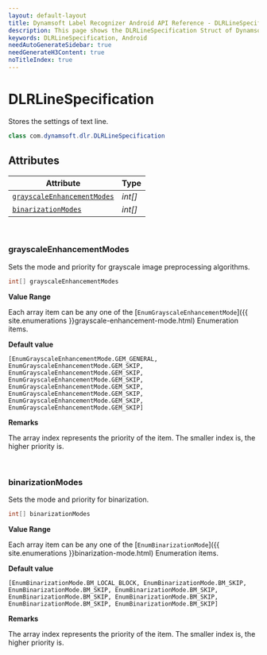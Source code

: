 ```yaml
---
layout: default-layout
title: Dynamsoft Label Recognizer Android API Reference - DLRLineSpecification Struct
description: This page shows the DLRLineSpecification Struct of Dynamsoft Label Recognizer for Android SDK.
keywords: DLRLineSpecification, Android
needAutoGenerateSidebar: true
needGenerateH3Content: true
noTitleIndex: true
---
```



# DLRLineSpecification

Stores the settings of text line.

```java
class com.dynamsoft.dlr.DLRLineSpecification
```

## Attributes
  
| Attribute | Type |
|---------- | ---- |
| [`grayscaleEnhancementModes`](#grayscaleenhancementmodes) | *int\[\]* |
| [`binarizationModes`](#binarizationmodes) | *int\[\]*  |

&nbsp;

### grayscaleEnhancementModes

Sets the mode and priority for grayscale image preprocessing algorithms.

```java
int[] grayscaleEnhancementModes
```

**Value Range**

Each array item can be any one of the [`EnumGrayscaleEnhancementMode`]({{ site.enumerations }}grayscale-enhancement-mode.html) Enumeration items.  

**Default value**

`[EnumGrayscaleEnhancementMode.GEM_GENERAL, EnumGrayscaleEnhancementMode.GEM_SKIP, EnumGrayscaleEnhancementMode.GEM_SKIP, EnumGrayscaleEnhancementMode.GEM_SKIP, EnumGrayscaleEnhancementMode.GEM_SKIP, EnumGrayscaleEnhancementMode.GEM_SKIP, EnumGrayscaleEnhancementMode.GEM_SKIP, EnumGrayscaleEnhancementMode.GEM_SKIP]`  

**Remarks**

The array index represents the priority of the item. The smaller index is, the higher priority is.

&nbsp;

### binarizationModes
Sets the mode and priority for binarization.

```java
int[] binarizationModes
```

**Value Range**

Each array item can be any one of the [`EnumBinarizationMode`]({{ site.enumerations }}binarization-mode.html) Enumeration items.

**Default value**

`[EnumBinarizationMode.BM_LOCAL_BLOCK, EnumBinarizationMode.BM_SKIP, EnumBinarizationMode.BM_SKIP, EnumBinarizationMode.BM_SKIP, EnumBinarizationMode.BM_SKIP, EnumBinarizationMode.BM_SKIP, EnumBinarizationMode.BM_SKIP, EnumBinarizationMode.BM_SKIP]`

**Remarks**

The array index represents the priority of the item. The smaller index is, the higher priority is.
